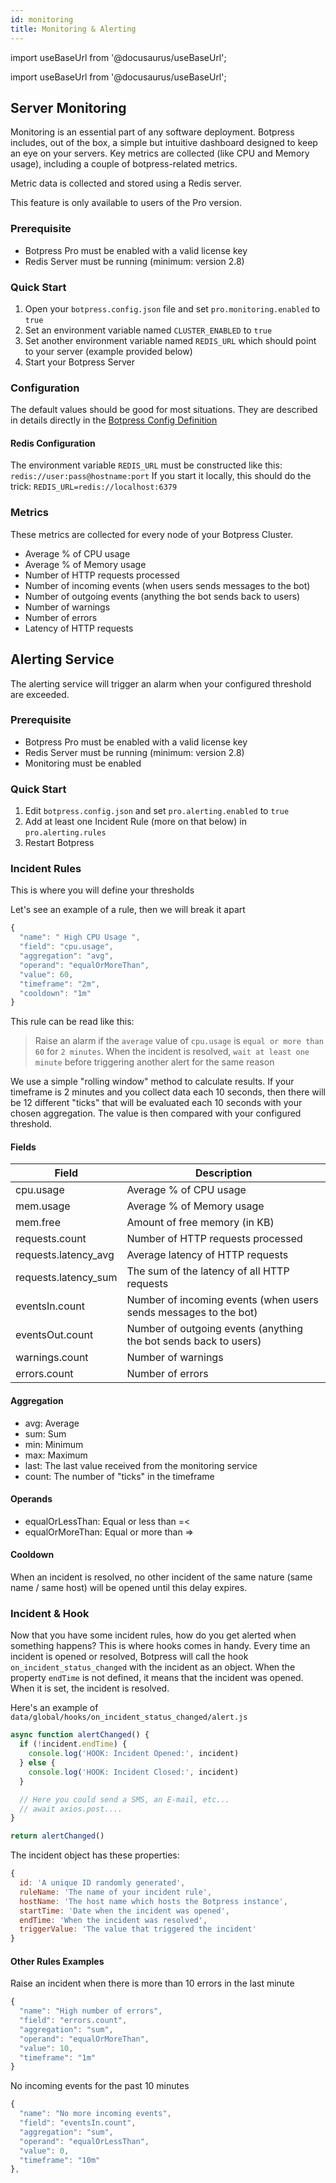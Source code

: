 ```yaml
---
id: monitoring
title: Monitoring & Alerting
---
```


import useBaseUrl from '@docusaurus/useBaseUrl';

import useBaseUrl from '@docusaurus/useBaseUrl';

## Server Monitoring

Monitoring is an essential part of any software deployment. Botpress includes, out of the box, a simple but intuitive dashboard
designed to keep an eye on your servers. Key metrics are collected (like CPU and Memory usage), including a couple of botpress-related metrics.

Metric data is collected and stored using a Redis server.

This feature is only available to users of the Pro version.

### Prerequisite

- Botpress Pro must be enabled with a valid license key
- Redis Server must be running (minimum: version 2.8)

### Quick Start

1. Open your `botpress.config.json` file and set `pro.monitoring.enabled` to `true`
2. Set an environment variable named `CLUSTER_ENABLED` to `true`
3. Set another environment variable named `REDIS_URL` which should point to your server (example provided below)
4. Start your Botpress Server

### Configuration

The default values should be good for most situations. They are described in details directly in the [Botpress Config Definition](https://github.com/botpress/botpress/blob/master/src/bp/core/config/botpress.config.ts)

#### Redis Configuration

The environment variable `REDIS_URL` must be constructed like this: `redis://user:pass@hostname:port`
If you start it locally, this should do the trick: `REDIS_URL=redis://localhost:6379`

### Metrics

These metrics are collected for every node of your Botpress Cluster.

- Average % of CPU usage
- Average % of Memory usage
- Number of HTTP requests processed
- Number of incoming events (when users sends messages to the bot)
- Number of outgoing events (anything the bot sends back to users)
- Number of warnings
- Number of errors
- Latency of HTTP requests

## Alerting Service

The alerting service will trigger an alarm when your configured threshold are exceeded.

### Prerequisite

- Botpress Pro must be enabled with a valid license key
- Redis Server must be running (minimum: version 2.8)
- Monitoring must be enabled

### Quick Start

1. Edit `botpress.config.json` and set `pro.alerting.enabled` to `true`
2. Add at least one Incident Rule (more on that below) in `pro.alerting.rules`
3. Restart Botpress

### Incident Rules

This is where you will define your thresholds

Let's see an example of a rule, then we will break it apart

```js
{
  "name": " High CPU Usage ",
  "field": "cpu.usage",
  "aggregation": "avg",
  "operand": "equalOrMoreThan",
  "value": 60,
  "timeframe": "2m",
  "cooldown": "1m"
}
```

This rule can be read like this:

> Raise an alarm if the `average` value of `cpu.usage` is `equal or more than` `60` for `2 minutes`.
> When the incident is resolved, `wait at least one minute` before triggering another alert for the same reason

We use a simple "rolling window" method to calculate results. If your timeframe is 2 minutes and you collect data each 10 seconds, then there will be 12 different "ticks" that will be evaluated each 10 seconds with your chosen aggregation. The value is then compared with your configured threshold.

#### Fields

| Field                | Description                                                      |
| -------------------- | ---------------------------------------------------------------- |
| cpu.usage            | Average % of CPU usage                                           |
| mem.usage            | Average % of Memory usage                                        |
| mem.free             | Amount of free memory (in KB)                                    |
| requests.count       | Number of HTTP requests processed                                |
| requests.latency_avg | Average latency of HTTP requests                                 |
| requests.latency_sum | The sum of the latency of all HTTP requests                      |
| eventsIn.count       | Number of incoming events (when users sends messages to the bot) |
| eventsOut.count      | Number of outgoing events (anything the bot sends back to users) |
| warnings.count       | Number of warnings                                               |
| errors.count         | Number of errors                                                 |

#### Aggregation

- avg: Average
- sum: Sum
- min: Minimum
- max: Maximum
- last: The last value received from the monitoring service
- count: The number of "ticks" in the timeframe

#### Operands

- equalOrLessThan: Equal or less than =<
- equalOrMoreThan: Equal or more than =>

#### Cooldown

When an incident is resolved, no other incident of the same nature (same name / same host) will be opened until this delay expires.

### Incident & Hook

Now that you have some incident rules, how do you get alerted when something happens? This is where hooks comes in handy. Every time an incident is opened or resolved, Botpress will call the hook `on_incident_status_changed` with the incident as an object. When the property `endTime` is not defined, it means that the incident was opened. When it is set, the incident is resolved.

Here's an example of `data/global/hooks/on_incident_status_changed/alert.js`

```js
async function alertChanged() {
  if (!incident.endTime) {
    console.log('HOOK: Incident Opened:', incident)
  } else {
    console.log('HOOK: Incident Closed:', incident)
  }

  // Here you could send a SMS, an E-mail, etc...
  // await axios.post....
}

return alertChanged()
```

The incident object has these properties:

```js
{
  id: 'A unique ID randomly generated',
  ruleName: 'The name of your incident rule',
  hostName: 'The host name which hosts the Botpress instance',
  startTime: 'Date when the incident was opened',
  endTime: 'When the incident was resolved',
  triggerValue: 'The value that triggered the incident'
}
```

#### Other Rules Examples

Raise an incident when there is more than 10 errors in the last minute

```js
{
  "name": "High number of errors",
  "field": "errors.count",
  "aggregation": "sum",
  "operand": "equalOrMoreThan",
  "value": 10,
  "timeframe": "1m"
}
```

No incoming events for the past 10 minutes

```js
{
  "name": "No more incoming events",
  "field": "eventsIn.count",
  "aggregation": "sum",
  "operand": "equalOrLessThan",
  "value": 0,
  "timeframe": "10m"
},
```
